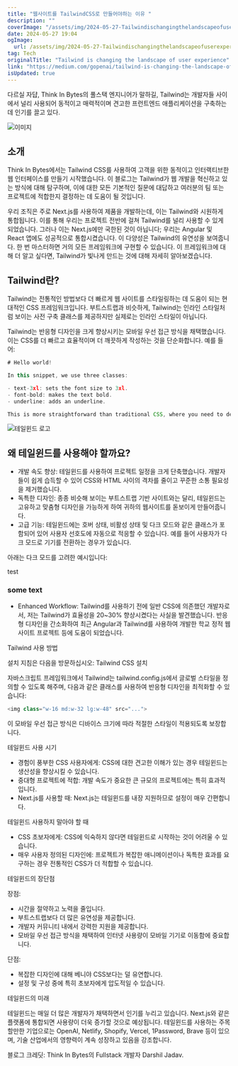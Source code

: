 ```yaml
---
title: "웹사이트를 TailwindCSS로 만들어야하는 이유 "
description: ""
coverImage: "/assets/img/2024-05-27-Tailwindischangingthelandscapeofuserexperience_0.png"
date: 2024-05-27 19:04
ogImage: 
  url: /assets/img/2024-05-27-Tailwindischangingthelandscapeofuserexperience_0.png
tag: Tech
originalTitle: "Tailwind is changing the landscape of user experience"
link: "https://medium.com/gopenai/tailwind-is-changing-the-landscape-of-user-experience-46de4ace5fbb"
isUpdated: true
---
```





다르실 자댭, Think In Bytes의 풀스택 엔지니어가 말하길, Tailwind는 개발자들 사이에서 널리 사용되어 동적이고 매력적이며 견고한 프런트엔드 애플리케이션을 구축하는 데 인기를 끌고 있다.

![이미지](/assets/img/2024-05-27-Tailwindischangingthelandscapeofuserexperience_0.png)

## 소개

Think In Bytes에서는 Tailwind CSS를 사용하여 고객을 위한 동적이고 인터랙티브한 웹 인터페이스를 만들기 시작했습니다. 이 블로그는 Tailwind가 웹 개발을 혁신하고 있는 방식에 대해 탐구하며, 이에 대한 모든 기본적인 질문에 대답하고 여러분의 팀 또는 프로젝트에 적합한지 결정하는 데 도움이 될 것입니다.

<div class="content-ad"></div>

우리 조직은 주로 Next.js를 사용하여 제품을 개발하는데, 이는 Tailwind와 시원하게 통합됩니다. 이를 통해 우리는 프로젝트 전반에 걸쳐 Tailwind를 널리 사용할 수 있게 되었습니다. 그러나 이는 Next.js에만 국한된 것이 아닙니다; 우리는 Angular 및 React 앱에도 성공적으로 통합시켰습니다. 이 다양성은 Tailwind의 유연성을 보여줍니다. 한 번 마스터하면 거의 모든 프레임워크에 구현할 수 있습니다. 이 프레임워크에 대해 더 알고 싶다면, Tailwind가 빛나게 만드는 것에 대해 자세히 알아보겠습니다.

## Tailwind란?

Tailwind는 전통적인 방법보다 더 빠르게 웹 사이트를 스타일링하는 데 도움이 되는 현대적인 CSS 프레임워크입니다. 부트스트랩과 비슷하게, Tailwind는 인라인 스타일처럼 보이는 사전 구축 클래스를 제공하지만 실제로는 인라인 스타일이 아닙니다.

Tailwind는 반응형 디자인을 크게 향상시키는 모바일 우선 접근 방식을 채택했습니다. 이는 CSS를 더 빠르고 효율적이며 더 깨끗하게 작성하는 것을 단순화합니다. 예를 들어:

<div class="content-ad"></div>

```js
# Hello world!

In this snippet, we use three classes:

- text-3xl: sets the font size to 3xl.
- font-bold: makes the text bold.
- underline: adds an underline.

This is more straightforward than traditional CSS, where you need to define and name each class, adding extra steps to the process. Tailwind strikes a balance between the customization of vanilla CSS and the speed of frameworks like Bootstrap.
```

<div class="content-ad"></div>


![테일윈드 로고](/assets/img/2024-05-27-Tailwindischangingthelandscapeofuserexperience_1.png)

## 왜 테일윈드를 사용해야 할까요?

- 개발 속도 향상: 테일윈드를 사용하여 프로젝트 일정을 크게 단축했습니다. 개발자들이 쉽게 습득할 수 있어 CSS와 HTML 사이의 격차를 줄이고 꾸준한 소통 필요성을 제거했습니다.
- 독특한 디자인: 종종 비슷해 보이는 부트스트랩 기반 사이트와는 달리, 테일윈드는 고유하고 맞춤형 디자인을 가능하게 하여 귀하의 웹사이트를 돋보이게 만들어줍니다.
- 고급 기능: 테일윈드에는 호버 상태, 비활성 상태 및 다크 모드와 같은 클래스가 포함되어 있어 사용자 선호도에 자동으로 적응할 수 있습니다. 예를 들어 사용자가 다크 모드로 기기를 전환하는 경우가 있습니다.

아래는 다크 모드를 고려한 예시입니다:

<div class="content-ad"></div>


<div class="bg-white dark:bg-slate-800 rounded-lg px-6 py-8 ring-1">
  <div>test</div>
  <h3 class="text-slate-900 dark:text-white">some text</h3>
</div>



<!-- dark:text-white will be applied to dark mode only, for light mode it will take 
text-slate-900 -->


- Enhanced Workflow: Tailwind를 사용하기 전에 일반 CSS에 의존했던 개발자로서, 저는 Tailwind가 효율성을 20~30% 향상시켰다는 사실을 발견했습니다. 반응형 디자인을 간소화하여 최근 Angular과 Tailwind를 사용하여 개발한 학교 정적 웹사이트 프로젝트 등에 도움이 되었습니다.

Tailwind 사용 방법


<div class="content-ad"></div>

설치 지침은 다음을 방문하십시오: Tailwind CSS 설치

자바스크립트 프레임워크에서 Tailwind는 tailwind.config.js에서 글로벌 스타일을 정의할 수 있도록 해주며, 다음과 같은 클래스를 사용하여 반응형 디자인을 최적화할 수 있습니다:

```js
<img class="w-16 md:w-32 lg:w-48" src="...">
```

이 모바일 우선 접근 방식은 디바이스 크기에 따라 적절한 스타일이 적용되도록 보장합니다.

<div class="content-ad"></div>

테일윈드 사용 시기

- 경험이 풍부한 CSS 사용자에게: CSS에 대한 견고한 이해가 있는 경우 테일윈드는 생산성을 향상시킬 수 있습니다.
- 중대형 프로젝트에 적합: 개발 속도가 중요한 큰 규모의 프로젝트에는 특히 효과적입니다.
- Next.js를 사용할 때: Next.js는 테일윈드를 내장 지원하므로 설정이 매우 간편합니다.

테일윈드 사용하지 말아야 할 때

- CSS 초보자에게: CSS에 익숙하지 않다면 테일윈드로 시작하는 것이 어려울 수 있습니다.
- 매우 사용자 정의된 디자인에: 프로젝트가 복잡한 애니메이션이나 독특한 효과를 요구하는 경우 전통적인 CSS가 더 적합할 수 있습니다.

<div class="content-ad"></div>

테일윈드의 장단점

장점:

- 시간을 절약하고 노력을 줄입니다.
- 부트스트랩보다 더 많은 유연성을 제공합니다.
- 개발자 커뮤니티 내에서 강력한 지원을 제공합니다.
- 모바일 우선 접근 방식을 채택하여 인터넷 사용량이 모바일 기기로 이동함에 중요합니다.

단점:

<div class="content-ad"></div>

- 복잡한 디자인에 대해 베니야 CSS보다는 덜 유연합니다.
- 설정 및 구성 중에 특히 초보자에게 압도적일 수 있습니다.

테일윈드의 미래

테일윈드는 매일 더 많은 개발자가 채택하면서 인기를 누리고 있습니다. Next.js와 같은 플랫폼에 통합되면 사용량이 더욱 증가할 것으로 예상됩니다. 테일윈드를 사용하는 주목할만한 기업으로는 OpenAI, Netlify, Shopify, Vercel, 1Password, Brave 등이 있으며, 기술 산업에서의 영향력이 계속 성장하고 있음을 강조합니다.

블로그 크레딧: Think In Bytes의 Fullstack 개발자 Darshil Jadav.